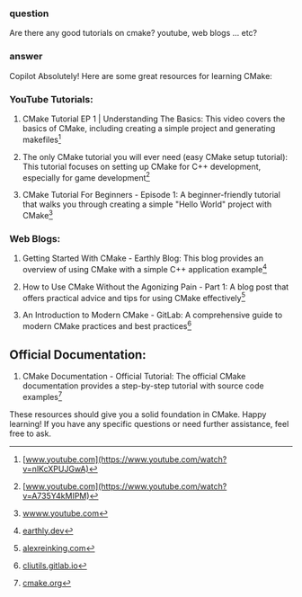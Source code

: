 ### question
Are there any good tutorials on cmake?  youtube, web blogs ... etc?

### answer
Copilot
Absolutely! Here are some great resources for learning CMake:

### YouTube Tutorials:

1. CMake Tutorial EP 1 | Understanding The Basics: This video covers the basics of CMake, including creating a simple project and generating makefiles[^1]


2. The only CMake tutorial you will ever need (easy CMake setup tutorial): This tutorial focuses on setting up CMake for C++ development, especially for game development[^2]


3. CMake Tutorial For Beginners - Episode 1: A beginner-friendly tutorial that walks you through creating a simple "Hello World" project with CMake[^3]


### Web Blogs:
1. Getting Started With CMake - Earthly Blog: This blog provides an overview of using CMake with a simple C++ application example[^4]

2. How to Use CMake Without the Agonizing Pain - Part 1: A blog post that offers practical advice and tips for using CMake effectively[^5]


3. An Introduction to Modern CMake - GitLab: A comprehensive guide to modern CMake practices and best practices[^6]


## Official Documentation:
1. CMake Documentation - Official Tutorial: The official CMake documentation provides a step-by-step tutorial with source code examples[^7]

These resources should give you a solid foundation in CMake. Happy learning! If you have any specific questions or need further assistance, feel free to ask.

[^1]: [www.youtube.com](https://www.youtube.com/watch?v=nlKcXPUJGwA) 
[^2]: [www.youtube.com](https://www.youtube.com/watch?v=A735Y4kMIPM)
[^3]: [wwww.youtube.com](https://www.youtube.com/watch?v=wl2Srog-j7I)
[^4]: [earthly.dev](https://earthly.dev/blog/using-cmake/)
[^5]: [alexreinking.com](https://alexreinking.com/blog/how-to-use-cmake-without-the-agonizing-pain-part-1.html)
[^6]: [cliutils.gitlab.io](https://cliutils.gitlab.io/modern-cmake/README.html)
[^7]: [cmake.org](https://cmake.org/cmake/help/latest/guide/tutorial/index.html)   